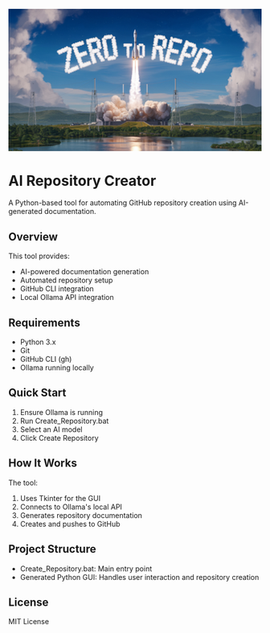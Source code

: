 
![Zero to Repo Cover](images/zero-to-repo-cover.png)


# AI Repository Creator

A Python-based tool for automating GitHub repository creation using AI-generated documentation.

## Overview
This tool provides:
- AI-powered documentation generation
- Automated repository setup
- GitHub CLI integration
- Local Ollama API integration

## Requirements
- Python 3.x
- Git
- GitHub CLI (gh)
- Ollama running locally

## Quick Start
1. Ensure Ollama is running
2. Run Create_Repository.bat
3. Select an AI model
4. Click Create Repository

## How It Works
The tool:
1. Uses Tkinter for the GUI
2. Connects to Ollama's local API
3. Generates repository documentation
4. Creates and pushes to GitHub

## Project Structure
- Create_Repository.bat: Main entry point
- Generated Python GUI: Handles user interaction and repository creation

## License
MIT License


